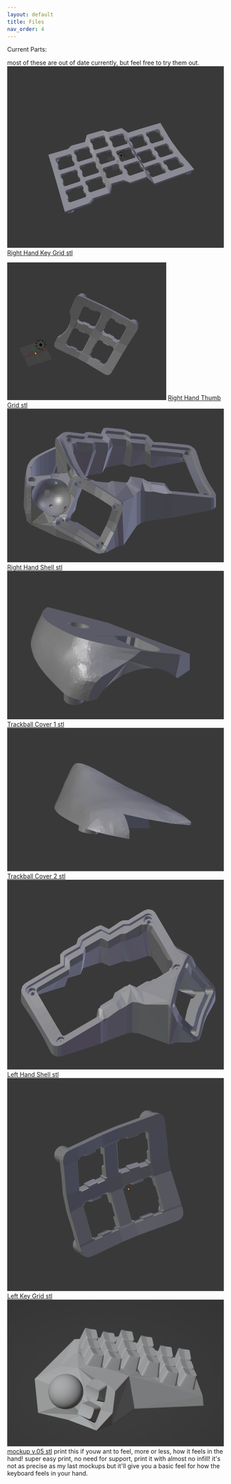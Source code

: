 ```yaml
---
layout: default
title: Files
nav_order: 4
---
```

Current Parts:

most of these are out of date currently, but feel free to try them out.
<img src="https://github.com/SpandexWizard/Archimedes/blob/main/keygrid%201.PNG?raw=true" alt= "">
<a href="https://github.com/SpandexWizard/Archimedes/blob/main/stls/key%20grid%201.stl">Right Hand Key Grid stl</a>

<img src="https://github.com/SpandexWizard/Archimedes/blob/main/keygrid%202.PNG?raw=true" alt= "">
<a href="https://github.com/SpandexWizard/Archimedes/blob/main/stls/key%20grid%202.stl">Right Hand Thumb Grid stl</a>

<img src="https://github.com/SpandexWizard/Archimedes/blob/main/right%20hand%20shell.PNG?raw=true" alt= "">
<a href="https://github.com/SpandexWizard/Archimedes/blob/main/stls/right%20hand%20shell%20no%20ctrl%20brd%20mount.stl">Right Hand Shell stl</a>

<img src="https://github.com/SpandexWizard/Archimedes/blob/main/trackball%20cover%201.PNG?raw=true" alt= "">
<a href="https://github.com/SpandexWizard/Archimedes/blob/main/stls/right%20hand%20trackball%20cover%201.stl">Trackball Cover 1 stl</a>

<img src="https://github.com/SpandexWizard/Archimedes/blob/main/trackball%20cover%202.PNG?raw=true" alt= "">
<a href="https://github.com/SpandexWizard/Archimedes/blob/main/stls/right%20hand%20trackball%20cover%202.stl">Trackball Cover 2 stl</a>

<img src="https://github.com/SpandexWizard/Archimedes/blob/main/left%20shell.PNG?raw=true" alt= "">
<a href="https://github.com/SpandexWizard/Archimedes/blob/main/stls/left%20hand%20shell%20notrackball.stl">Left Hand Shell stl</a>

<img src="https://github.com/SpandexWizard/Archimedes/blob/main/left%20thumb%20keygrid.PNG?raw=true" alt= "">
<a href="https://github.com/SpandexWizard/Archimedes/blob/main/stls/left%20hand%20thumb%20keygrid.stl">Left Key Grid stl</a>

<img src="https://github.com/SpandexWizard/Archimedes/blob/main/mockup%20v.2.PNG?raw=true" alt="">
<a href="https://github.com/SpandexWizard/Archimedes/blob/main/stls/mockup%20rev%20.2%20.stl">mockup v.05 stl</a>
print this if youw ant to feel, more or less, how it feels in the hand! super easy print, no need for support, print it with almost no infill! it's not as precise as my last mockups but it'll give you a basic feel for how the keyboard feels in your hand. 
